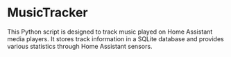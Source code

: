 # MusicTracker
This Python script is designed to track music played on Home Assistant media players. It stores track information in a SQLite database and provides various statistics through Home Assistant sensors.
